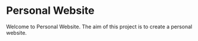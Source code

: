 # Personal Website

Welcome to Personal Website.  The aim of this project
is to create a personal website.
